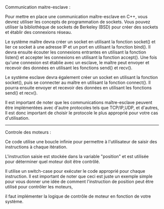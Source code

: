 Communication maitre-esclave :

Pour mettre en place une communication maître-esclave en C++, vous devrez utiliser les concepts de programmation de sockets. 
Vous pouvez utiliser la bibliothèque de sockets de Berkeley (BSD) pour créer des sockets et établir des connexions réseau.

Le système maître devra créer un socket en utilisant la fonction socket() et lier ce socket à une adresse IP et un port en utilisant la fonction bind(). 
Il devra ensuite écouter les connexions entrantes en utilisant la fonction listen() et accepter les connexions en utilisant la fonction accept(). 
Une fois qu'une connexion est établie avec un esclave, le maître peut envoyer et recevoir des données en utilisant les fonctions send() et recv().

Le système esclave devra également créer un socket en utilisant la fonction socket(), puis se connecter au maître en utilisant la fonction connect(). 
Il pourra ensuite envoyer et recevoir des données en utilisant les fonctions send() et recv().

Il est important de noter que les communications maître-esclave peuvent être implémentées avec d'autre protocoles tels que TCP/IP,UDP, et d'autres, 
Il est donc important de choisir le protocole le plus approprié pour votre cas d'utilisation.

************************************************************************************************************************************************************
Controle des moteurs :

Ce code utilise une boucle infinie pour permettre à l'utilisateur de saisir des instructions à chaque itération. 

L'instruction saisie est stockée dans la variable "position" et est utilisée pour déterminer quel moteur doit être contrôlé. 

Il utilise un switch-case pour exécuter le code approprié pour chaque instruction.
Il est important de noter que ceci est juste un exemple simple pour vous donner une idée de comment l'instruction de position peut être utilisé pour contrôler les moteurs, 

il faut implémenter la logique de contrôle de moteur en fonction de votre système.